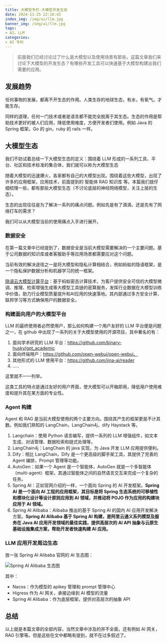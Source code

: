 ```yaml
---
title: 大模型专栏-大模型开发生态
date: 2024-11-25 22:16:43
index_img: /img/ai/llm.jpg
banner_img: /img/ai/llm.jpg
tags:
- AI，LLM
categories:
- AI 专栏
---
```


> 前面我们已经讨论过了什么是大模型以及使用场景有那些，这篇文章我们来讨论下大模型的开发生态？有哪些开发工具可以快速基于大模型构建出我们需要的应用。

## 发展趋势

任何事物的发展，都离不开生态的作用。人类生存的地球生态，有水，有氧气。才能生存。

同样的道理，任何一门技术或者是语言都不能完全脱离于其生态。生态的作用是帮助技术更好的被人们应用，降低使用难度，方便开发者们使用。例如 Java 的 Spring 框架，Go 的  gin，ruby 的 rails 一样。

## 大模型生态

我们不妨试着总结一下大模型生态的定义：围绕着 LLM 形成的一系列工具、平台、社区和技术标准的集合体，我们就可以称为大模型生态

随着大模型的迅速爆火，各家都有自己的大模型出现。围绕着这些大模型，出现了许多的应用框架，应用技术，前面提到的 智能体 RAG 知识库 等。本篇我们就仔细梳理一些，都有那些大模型生态（不讨论底层的神经网络模型，关注上层的生态）。

生态的出现往往是为了解决一系列的痛点问题。例如先是有了滴滴，还是先有了网络打车的需求？

我们可以从大模型当前的使用痛点入手进行展开。

### 数据安全

在第一篇文章中已经提到了，数据安全是当前大模型需要解决的一个主要问题。基于公司数据的知识库或者客服助手等应用场景都需要应对这个问题。

当前有效的解决途径之一是将大模型和隐私计算相结合，例如蚂蚁的隐语框架，是一个隐私保护数据分析和机器学习的统一框架。

[隐语云大模型计算平台](https://www.secretflow.org.cn/zh-CN/docs/llm/latest/raiasi6gb1how9vn )：基于蚂蚁密态计算技术，为客户提供安全可信的大模型微调、推理、检索增强生成等大模型工具链的密算服务，发挥行业数据在大模型训练中价值，助力行业模型质量提升和AI应用的快速落地。其内部通过多方安全计算、联邦学习等方式确保用户的数据安全。

### 构建面向用户的大模型平台

LLM 的最终使用者必然使用户，那么如何构建一个用户友好的 LLM 平台便是问题之一，在 github 中出现了一系列的关于大模型使用的开源项目，其中著名的有：

1. 面向学术研究的 LLM 平台：https://github.com/binary-husky/gpt_academic
2. 面向终端用户：https://github.com/open-webui/open-webui、
3. 其他形式的 LLM 使用平台：https://github.com/jina-ai/reader
4. .....

这里就不一一列举。

这类工具的特点是通过友好的用户界面，使大模型可以开箱即用，降低用户使用难度和提升其在某方面的专业性。

### Agent 构建

Agent 和 RAG 是当前大模型使用的两个主要方向。围绕其产生的框架更是不计其数。例如我们熟知的 LangChain，LangChain4j，dify Haystack 等。

1. Langchain：使用 Python 语言编写，提供一系列的 LLM 增强组件，如文本生成、对话管理、数据检索和链式处理等。
2. LangChain4j：LangChain 的 java 实现，为 Java 开发 LLM 应用提供便利。
3. Dify：相比 LangChain，Dify 是一个更高级的脚手架工具，其提供了完善的 Agent 编排，Prompt 管理等功能。
4. AutoGen：如果一个 Agent 是一个智能体，AutoGen 就是一个多智能体（multi-agent）框架，其通过智能体之间的自然语言交互来完成一个复杂的任务。
5. Spring AI：正如官网介绍的一样，一个面向 Spring 的 AI 开发框架。**Spring AI 是一个面向 AI 工程的应用框架，其目标是将 Spring 生态系统的可移植性和模块化设计等设计原则应用到 AI 领域，并推动将 POJO 作为应用的构建块应用于 AI 领域。**
6. Spring AI Alibaba：Alibaba 推出的基于 Spring AI 的国内 AI 应用开发解决方案。**Spring AI Alibaba 基于 Spring AI 构建，是阿里云通义系列模型及服务在 Java AI 应用开发领域的最佳实践，提供高层次的 AI API 抽象与云原生基础设施集成方案，帮助开发者快速构建 AI 应用。**

### LLM 应用开发周边生态

放一张 Spring AI Alibaba 官网的 AI 生态图：

![Spring AI Alibaba 生态图](https://img.alicdn.com/imgextra/i1/O1CN01uhDvMY22HZ4q1OZMM_!!6000000007095-2-tps-5440-2928.png)

其中：

- Nacos：作为模型的 apikey 管理和 prompt 管理中心
- Higress 作为 AI 网关，承接边缘到 AI 模型的流量
- Spring AI Alibaba：作为底层框架，提供对高层次的抽象 API

## 总结

以上就是本篇文章的全部内容，当然文章中涉及的并不全面，还有例如 AI 网关，RAG 引擎等。但是这些在文中都略有提到，就不在过多叙述了。
